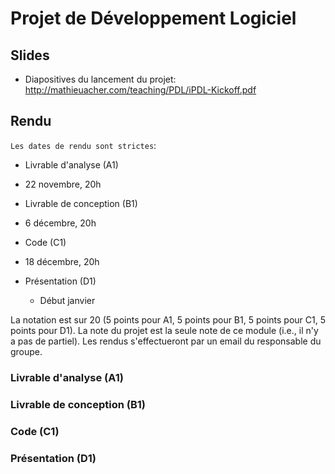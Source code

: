 # Projet de Développement Logiciel

## Slides
 
 * Diapositives du lancement du projet: http://mathieuacher.com/teaching/PDL/iPDL-Kickoff.pdf
  
## Rendu 

 ``Les dates de rendu sont strictes``:
 
 * Livrable d'analyse (A1)
  * 22 novembre, 20h
 
 * Livrable de conception (B1)
  * 6 décembre, 20h 
 
 * Code (C1)
  * 18 décembre, 20h
 
 * Présentation (D1)
   * Début janvier
    
La notation est sur 20 (5 points pour A1, 5 points pour B1, 5 points pour C1, 5 points pour D1). 
La note du projet est la seule note de ce module (i.e., il n'y a pas de partiel).
Les rendus s'effectueront par un email du responsable du groupe. 
   
### Livrable d'analyse (A1)

### Livrable de conception (B1)

### Code (C1)

### Présentation (D1)
  
